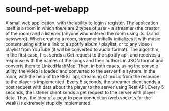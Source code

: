 # sound-pet-webapp

A small web application, with the ability to login / register. 
The application itself is a room in which there are 2 types of user - a streamer (the creator of the room) and a listener (anyone who entered the room using its ID and password). 
When creating a room, streamer initially initializes it with music content using either a link to a spotify album / playlist, or to any video / playlist from YouTube (it will be converted to audio format). 
The algorithm, in the first case, first sends a Get request to the spotify api, and receives a response with the names of the songs and their authors in JSON format and converts them to LinkedHashMap. 
Then, in both cases, using the console utility, the video is loaded and converted to the server file system. 
In the room, with the help of the REST api, streaming of music from the resource to the player is implemented. 
Every 5 seconds, the streamer client sends a post request with data about the player to the server using Rest API. 
Every 5 seconds, the listener client sends a get request to the server with player data. 
Thus, the idea of ​​a pear to pear connection (web sockets for the weak) is extremely stupidly implemented.
